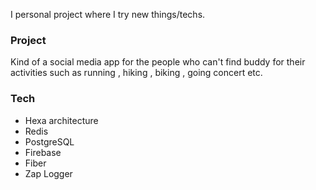 I personal project where I try new things/techs.

### Project 

Kind of a social media app for the people who can't find buddy for their activities such as running , hiking , biking , going concert etc. 

### Tech
- Hexa architecture
- Redis
- PostgreSQL
- Firebase
- Fiber
- Zap Logger



